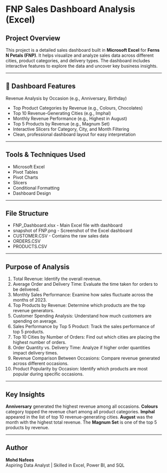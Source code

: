 
#  FNP Sales Dashboard Analysis (Excel)

## Project Overview

This project is a detailed sales dashboard built in **Microsoft Excel** for **Ferns N Petals (FNP)**. It helps visualize and analyze sales data across different cities, product categories, and delivery types. The dashboard includes interactive features to explore the data and uncover key business insights.

---

## 🧾 Dashboard Features
 Revenue Analysis by Occasion (e.g., Anniversary, Birthday)
- Top Product Categories by Revenue (e.g., Colours, Chocolates)
- Top 10 Revenue-Generating Cities (e.g., Imphal)
-  Monthly Revenue Performance (e.g., Highest in August)
- Top 5 Products by Revenue (e.g., Magnum Set)
-  Interactive Slicers for Category, City, and Month Filtering
-  Clean, professional dashboard layout for easy interpretation


---

##  Tools & Techniques Used

- Microsoft Excel
- Pivot Tables
- Pivot Charts
- Slicers
- Conditional Formatting
- Dashboard Design

---

##  File Structure

- FNP_Dashboard.xlsx - Main Excel file with dashboard       
- snapshot of FNP.png      - Screenshot of the Excel dashboard    
-  CUSTOMER.CSV   - Contains the raw sales data
- ORDERS.CSV
- PRODUCTS.CSV
  
---

##  Purpose of Analysis

1. Total Revenue: Identify the overall revenue.
2. Average Order and Delivery Time: Evaluate the time taken for orders to be delivered.
3. Monthly Sales Performance: Examine how sales fluctuate across the months of 2023.
4. Top Products by Revenue: Determine which products are the top revenue generators.
5. Customer Spending Analysis: Understand how much customers are spending on
average.
6. Sales Performance by Top 5 Product: Track the sales performance of top 5 products.
7. Top 10 Cities by Number of Orders: Find out which cities are placing the highest
number of orders.
8. Order Quantity vs. Delivery Time: Analyze if higher order quantities impact delivery
times.
9. Revenue Comparison Between Occasions: Compare revenue generated across
different occasions.
10. Product Popularity by Occasion: Identify which products are most popular during
specific occasions.

---

## Key Insights
**Anniversary** generated the highest revenue among all occasions.
 **Colours** category topped the revenue chart among all product categories.
 **Imphal** appeared in the list of top 10 revenue-generating cities.
 **August** was the month with the highest total revenue.
 The **Magnum Set** is one of the top 5 products by revenue.

---

## Author

**Mohd Nafees**  
Aspiring Data Analyst | Skilled in Excel, Power BI, and SQL




